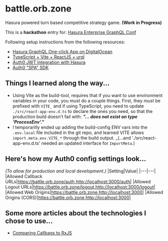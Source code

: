 # battle.orb.zone

Hasura powered turn based competitive strategy game. **(Work in Progress)**

This is a **hackathon** entry for: [Hasura Enterprise GraphQL Conf](https://hasura.io/enterprisegraphql/hackathon/)

Following setup instructions from the following resources:

- [Hasura GraphQL One-click App on DigitalOcean](https://hasura.io/docs/1.0/graphql/core/deployment/deployment-guides/digital-ocean-one-click.html)
- [TypeScript + Vite + ReactJS + urql](https://zaiste.net/posts/modern-lightweight-reactjs-setup-graphql-vite-urql/)
- [Auth0 JWT Integration with Hasura](https://hasura.io/docs/1.0/graphql/core/guides/integrations/auth0-jwt.html)
- [Auth0 "SPA" SDK](https://auth0.com/docs/libraries/auth0-single-page-app-sdk)

## Things I learned along the way...

- Using Vite as the build-tool, requires that if you want to use environment variables in your code, you must do a couple things.  First, they *must* be prefixed with `VITE_` and if using TypeScript, you need to update `./src/react-app-env.d.ts` to declare the ones you need, so that the production build doesn't fail with: **_"... does not exist on type 'ProcessEnv'."_**
- I temporarilly ended up adding the build-config ENV vars into the `.env.local` file included in the git repo, and learned VITE allows `import.meta.env.VITE_*` through the build output. _(...and './src/react-app-env.d.ts' needed an updated interface for `ImportMeta`.)

## Here's how my Auth0 config settings look...
_(To allow for production and local development.)_
|Setting|Value|
|---|---|
|Allowed Callback URLs|https://battle.orb.zone/auth,http://localhost:3000/auth|
|Allowed Logout URLs|https://battle.orb.zone/logout,http://localhost:3000/logout|
|Allowed Web Origins|https://battle.orb.zone,http://localhost:3000|
|Allowed Origins (CORS)|https://battle.orb.zone,http://localhost:3000|

## Some more articles about the technologies I chose to use...

- [Comparing Callbags to RxJS](https://egghead.io/articles/comparing-callbags-to-rxjs-for-reactive-programming)
